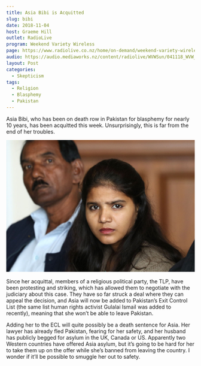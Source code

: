 ```yaml
---
title: Asia Bibi is Acquitted
slug: bibi
date: 2018-11-04
host: Graeme Hill
outlet: RadioLive
program: Weekend Variety Wireless
page: https://www.radiolive.co.nz/home/on-demand/weekend-variety-wireless/2018/11/weekend-variety-wireless-icymi-041118.html
audio: https://audio.mediaworks.nz/content/radiolive/WVWSun/041118_WVW_SkepticalThoughts.mp3
layout: Post
categories:
  - Skepticism
tags:
  - Religion
  - Blasphemy
  - Pakistan
---
```


Asia Bibi, who has been on death row in Pakistan for blasphemy for nearly 10 years, has been acquitted this week. Unsurprisingly, this is far from the end of her troubles.

<!-- more -->

![Asia Bibi](./20181007T1150-0353-CNS-ASIA-BIBI-FAMILY.jpg)

Since her acquittal, members of a religious political party, the TLP, have been protesting and striking, which has allowed them to negotiate with the judiciary about this case. They have so far struck a deal where they can appeal the decision, and Asia will now be added to Pakistan’s Exit Control List (the same list human rights activist Gulalai Ismail was added to recently), meaning that she won’t be able to leave Pakistan.

Adding her to the ECL will quite possibly be a death sentence for Asia. Her lawyer has already fled Pakistan, fearing for her safety, and her husband has publicly begged for asylum in the UK, Canada or US. Apparently two Western countries have offered Asia asylum, but it’s going to be hard for her to take them up on the offer while she’s banned from leaving the country. I wonder if it’ll be possible to smuggle her out to safety.
